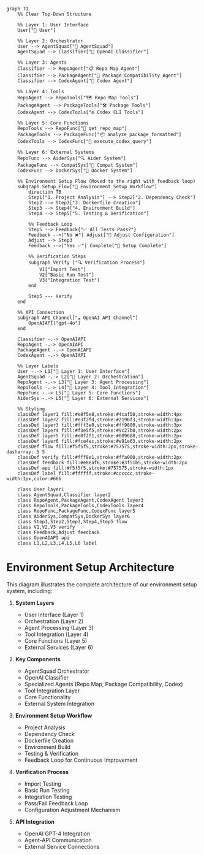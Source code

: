 ```mermaid
graph TD
    %% Clear Top-Down Structure
    
    %% Layer 1: User Interface
    User["👤 User"]
    
    %% Layer 2: Orchestrator
    User --> AgentSquad["🎯 AgentSquad"]
    AgentSquad --> Classifier["🧠 OpenAI Classifier"]
    
    %% Layer 3: Agents
    Classifier --> RepoAgent["📋 Repo Map Agent"]
    Classifier --> PackageAgent["🔧 Package Compatibility Agent"]
    Classifier --> CodexAgent["🐳 Codex Agent"]
    
    %% Layer 4: Tools
    RepoAgent --> RepoTools["🗺️ Repo Map Tools"]
    PackageAgent --> PackageTools["🛠️ Package Tools"]
    CodexAgent --> CodexTools["⚙️ Codex CLI Tools"]
    
    %% Layer 5: Core Functions
    RepoTools --> RepoFunc["🌳 get_repo_map"]
    PackageTools --> PackageFunc["📦 analyze_package_formatted"]
    CodexTools --> CodexFunc["🔧 execute_codex_query"]
    
    %% Layer 6: External Systems
    RepoFunc --> AiderSys["🔍 Aider System"]
    PackageFunc --> CompatSys["🔗 Compat System"]
    CodexFunc --> DockerSys["🐋 Docker System"]
    
    %% Environment Setup Flow (Moved to the right with feedback loop)
    subgraph Setup_Flow["🔄 Environment Setup Workflow"]
        direction TB
        Step1["1. Project Analysis"] --> Step2["2. Dependency Check"]
        Step2 --> Step3["3. Dockerfile Creation"]
        Step3 --> Step4["4. Environment Build"]
        Step4 --> Step5["5. Testing & Verification"]
        
        %% Feedback Loop
        Step5 --> Feedback{"✅ All Tests Pass?"}
        Feedback -->|"No ❌"| Adjust["🔄 Adjust Configuration"]
        Adjust --> Step3
        Feedback -->|"Yes ✅"| Complete["🎉 Setup Complete"]
        
        %% Verification Steps
        subgraph Verify ["🔍 Verification Process"]
            V1["Import Test"]
            V2["Basic Run Test"]
            V3["Integration Test"]
        end
        
        Step5 --- Verify
    end
    
    %% API Connection
    subgraph API_Channel["☁️ OpenAI API Channel"]
        OpenAIAPI["gpt-4o"]
    end
    
    Classifier -.-> OpenAIAPI
    RepoAgent -.-> OpenAIAPI
    PackageAgent -.-> OpenAIAPI
    CodexAgent -.-> OpenAIAPI
    
    %% Layer Labels
    User -.-> L1["📍 Layer 1: User Interface"]
    AgentSquad -.-> L2["📍 Layer 2: Orchestration"]
    RepoAgent -.-> L3["📍 Layer 3: Agent Processing"]
    RepoTools -.-> L4["📍 Layer 4: Tool Integration"]
    RepoFunc -.-> L5["📍 Layer 5: Core Functions"]
    AiderSys -.-> L6["📍 Layer 6: External Services"]
    
    %% Styling
    classDef layer1 fill:#e8f5e8,stroke:#4caf50,stroke-width:4px
    classDef layer2 fill:#e3f2fd,stroke:#2196f3,stroke-width:3px
    classDef layer3 fill:#fff3e0,stroke:#ff9800,stroke-width:3px
    classDef layer4 fill:#f3e5f5,stroke:#9c27b0,stroke-width:2px
    classDef layer5 fill:#e0f2f1,stroke:#009688,stroke-width:2px
    classDef layer6 fill:#fce4ec,stroke:#e91e63,stroke-width:2px
    classDef flow fill:#f5f5f5,stroke:#757575,stroke-width:2px,stroke-dasharray: 5 5
    classDef verify fill:#fff8e1,stroke:#ffa000,stroke-width:2px
    classDef feedback fill:#e8eaf6,stroke:#3f51b5,stroke-width:2px
    classDef api fill:#f5f5f5,stroke:#757575,stroke-width:1px
    classDef label fill:#ffffff,stroke:#cccccc,stroke-width:1px,color:#666
    
    class User layer1
    class AgentSquad,Classifier layer2
    class RepoAgent,PackageAgent,CodexAgent layer3
    class RepoTools,PackageTools,CodexTools layer4
    class RepoFunc,PackageFunc,CodexFunc layer5
    class AiderSys,CompatSys,DockerSys layer6
    class Step1,Step2,Step3,Step4,Step5 flow
    class V1,V2,V3 verify
    class Feedback,Adjust feedback
    class OpenAIAPI api
    class L1,L2,L3,L4,L5,L6 label
```

# Environment Setup Architecture

This diagram illustrates the complete architecture of our environment setup system, including:

1. **System Layers**
   - User Interface (Layer 1)
   - Orchestration (Layer 2)
   - Agent Processing (Layer 3)
   - Tool Integration (Layer 4)
   - Core Functions (Layer 5)
   - External Services (Layer 6)

2. **Key Components**
   - AgentSquad Orchestrator
   - OpenAI Classifier
   - Specialized Agents (Repo Map, Package Compatibility, Codex)
   - Tool Integration Layer
   - Core Functionality
   - External System Integration

3. **Environment Setup Workflow**
   - Project Analysis
   - Dependency Check
   - Dockerfile Creation
   - Environment Build
   - Testing & Verification
   - Feedback Loop for Continuous Improvement

4. **Verification Process**
   - Import Testing
   - Basic Run Testing
   - Integration Testing
   - Pass/Fail Feedback Loop
   - Configuration Adjustment Mechanism

5. **API Integration**
   - OpenAI GPT-4 Integration
   - Agent-API Communication
   - External Service Connections 